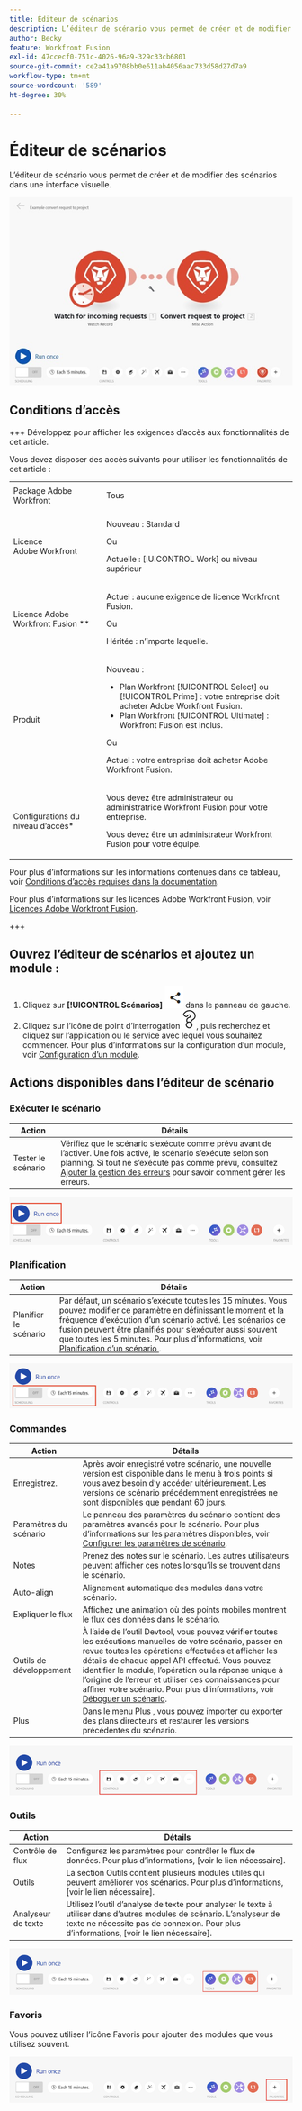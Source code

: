 ```yaml
---
title: Éditeur de scénarios
description: L’éditeur de scénario vous permet de créer et de modifier des scénarios dans une interface visuelle.
author: Becky
feature: Workfront Fusion
exl-id: 47ccecf0-751c-4026-96a9-329c33cb6801
source-git-commit: ce2a41a9708bb0e611ab4056aac733d58d27d7a9
workflow-type: tm+mt
source-wordcount: '589'
ht-degree: 30%

---
```


# Éditeur de scénarios

L’éditeur de scénario vous permet de créer et de modifier des scénarios dans une interface visuelle.

![Éditeur de scénarios](assets/scenario-editor.jpg)

## Conditions d’accès

+++ Développez pour afficher les exigences d’accès aux fonctionnalités de cet article.

Vous devez disposer des accès suivants pour utiliser les fonctionnalités de cet article :

<table style="table-layout:auto">
 <col> 
 <col> 
 <tbody> 
  <tr> 
   <td role="rowheader">Package Adobe Workfront</td> 
   <td> <p>Tous</p> </td> 
  </tr> 
  <tr data-mc-conditions=""> 
   <td role="rowheader">Licence Adobe Workfront</td> 
   <td> <p>Nouveau : Standard</p><p>Ou</p><p>Actuelle : [!UICONTROL Work] ou niveau supérieur</p> </td> 
  </tr> 
  <tr> 
   <td role="rowheader">Licence Adobe Workfront Fusion **</td> 
   <td>
   <p>Actuel : aucune exigence de licence Workfront Fusion.</p>
   <p>Ou</p>
   <p>Héritée : n’importe laquelle. </p>
   </td> 
  </tr> 
  <tr> 
   <td role="rowheader">Produit</td> 
   <td>
   <p>Nouveau :</p> <ul><li>Plan Workfront [!UICONTROL Select] ou [!UICONTROL Prime] : votre entreprise doit acheter Adobe Workfront Fusion.</li><li>Plan Workfront [!UICONTROL Ultimate] : Workfront Fusion est inclus.</li></ul>
   <p>Ou</p>
   <p>Actuel : votre entreprise doit acheter Adobe Workfront Fusion.</p>
   </td> 
  </tr>
  <tr data-mc-conditions=""> 
   <td role="rowheader">Configurations du niveau d’accès*</td> 
   <td> 
     <p>Vous devez être administrateur ou administratrice Workfront Fusion pour votre entreprise.</p>
     <p>Vous devez être un administrateur Workfront Fusion pour votre équipe.</p>
   </td> 
  </tr> 
   </td> 
  </tr> 
 </tbody> 
</table>

Pour plus d’informations sur les informations contenues dans ce tableau, voir [Conditions d’accès requises dans la documentation](/help/workfront-fusion/references/licenses-and-roles/access-level-requirements-in-documentation.md).

Pour plus d’informations sur les licences Adobe Workfront Fusion, voir [Licences Adobe Workfront Fusion](/help/workfront-fusion/set-up-and-manage-workfront-fusion/licensing-operations-overview/license-automation-vs-integration.md).

+++

## Ouvrez l’éditeur de scénarios et ajoutez un module :

1. Cliquez sur **[!UICONTROL Scénarios]** ![icône Scénarios](assets/scenarios-icon.png) dans le panneau de gauche.
1. Cliquez sur l’icône de point d’interrogation ![icône de question](assets/question-mark-full-size.png), puis recherchez et cliquez sur l’application ou le service avec lequel vous souhaitez commencer. Pour plus d’informations sur la configuration d’un module, voir [Configuration d’un module](/help/workfront-fusion/create-scenarios/add-modules/configure-a-modules-settings.md).

## Actions disponibles dans l’éditeur de scénario

### Exécuter le scénario

| Action | Détails |
|----------|----------|
| Tester le scénario | Vérifiez que le scénario s’exécute comme prévu avant de l’activer. Une fois activé, le scénario s’exécute selon son planning. Si tout ne s’exécute pas comme prévu, consultez [Ajouter la gestion des erreurs](/help/workfront-fusion/create-scenarios/config-error-handling/error-handling.md) pour savoir comment gérer les erreurs. |

![bouton exécuter le scénario](assets/run-your-scenario.png)

### Planification

| Action | Détails |
|----------|----------|
| Planifier le scénario | Par défaut, un scénario s’exécute toutes les 15 minutes. Vous pouvez modifier ce paramètre en définissant le moment et la fréquence d’exécution d’un scénario activé. Les scénarios de fusion peuvent être planifiés pour s’exécuter aussi souvent que toutes les 5 minutes. Pour plus d’informations, voir [ Planification d’un scénario ](/help/workfront-fusion/create-scenarios/config-scenarios-settings/schedule-a-scenario.md). |

![panneau de planification](assets/scheduling-scenario-editor.png)

### Commandes

| Action | Détails |
|----------|----------|
| Enregistrez. | Après avoir enregistré votre scénario, une nouvelle version est disponible dans le menu à trois points si vous avez besoin d’y accéder ultérieurement. Les versions de scénario précédemment enregistrées ne sont disponibles que pendant 60 jours. |
| Paramètres du scénario | Le panneau des paramètres du scénario contient des paramètres avancés pour le scénario. Pour plus d’informations sur les paramètres disponibles, voir [Configurer les paramètres de scénario](/help/workfront-fusion/create-scenarios/config-scenarios-settings/configure-scenario-settings.md). |
| Notes | Prenez des notes sur le scénario. Les autres utilisateurs peuvent afficher ces notes lorsqu’ils se trouvent dans le scénario. |
| Auto-align | Alignement automatique des modules dans votre scénario. |
| Expliquer le flux | Affichez une animation où des points mobiles montrent le flux des données dans le scénario. |
| Outils de développement | À l’aide de l’outil Devtool, vous pouvez vérifier toutes les exécutions manuelles de votre scénario, passer en revue toutes les opérations effectuées et afficher les détails de chaque appel API effectué. Vous pouvez identifier le module, l’opération ou la réponse unique à l’origine de l’erreur et utiliser ces connaissances pour affiner votre scénario. Pour plus d’informations, voir [Déboguer un scénario](/help/workfront-fusion/manage-scenarios/debug-a-scenario.md). |
| Plus | Dans le menu Plus , vous pouvez importer ou exporter des plans directeurs et restaurer les versions précédentes du scénario. |

![Panneau Contrôles](assets/controls-editor-scenario.png)

### Outils

| Action | Détails |
|----------|----------|
| Contrôle de flux | Configurez les paramètres pour contrôler le flux de données. Pour plus d’informations, [voir le lien nécessaire]. |
| Outils | La section Outils contient plusieurs modules utiles qui peuvent améliorer vos scénarios. Pour plus d’informations, [voir le lien nécessaire]. |
| Analyseur de texte | Utilisez l’outil d’analyse de texte pour analyser le texte à utiliser dans d’autres modules de scénario. L’analyseur de texte ne nécessite pas de connexion. Pour plus d’informations, [voir le lien nécessaire]. |

![panneau outils](assets/tools-scenario-editor.png)

### Favoris

Vous pouvez utiliser l’icône Favoris pour ajouter des modules que vous utilisez souvent.

![Panneau Favoris](assets/favorites-scenario-editor.png)
